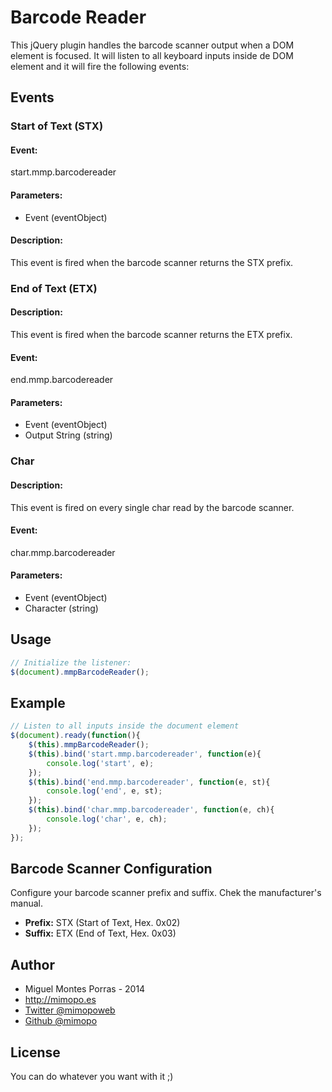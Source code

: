 # Barcode Reader
This jQuery plugin handles the barcode scanner output when a DOM element is focused.
It will listen to all keyboard inputs inside de DOM element and it will fire the following events:


## Events

### Start of Text (STX)
#### Event:
start.mmp.barcodereader
#### Parameters:
- Event (eventObject)

#### Description:
This event is fired when the barcode scanner returns the STX prefix.

### End of Text (ETX)
#### Description:
This event is fired when the barcode scanner returns the ETX prefix.
#### Event:
end.mmp.barcodereader
#### Parameters:
- Event (eventObject)
- Output String (string)

### Char
#### Description:
This event is fired on every single char read by the barcode scanner.
#### Event:
char.mmp.barcodereader
#### Parameters:
- Event (eventObject)
- Character (string)


## Usage
```javascript
// Initialize the listener:
$(document).mmpBarcodeReader();
```


## Example
```javascript
// Listen to all inputs inside the document element
$(document).ready(function(){
    $(this).mmpBarcodeReader();
    $(this).bind('start.mmp.barcodereader', function(e){
        console.log('start', e);
    });
    $(this).bind('end.mmp.barcodereader', function(e, st){
        console.log('end', e, st);
    });
    $(this).bind('char.mmp.barcodereader', function(e, ch){
        console.log('char', e, ch);
    });
});
```


## Barcode Scanner Configuration
Configure your barcode scanner prefix and suffix. Chek the manufacturer's manual.
- **Prefix:** STX (Start of Text, Hex. 0x02)
- **Suffix:** ETX (End of Text, Hex. 0x03)


## Author

- Miguel Montes Porras - 2014
- http://mimopo.es
- [Twitter @mimopoweb](https://twitter.com/mimopoweb)
- [Github @mimopo](https://github.com/mimopo)


## License

You can do whatever you want with it ;)

